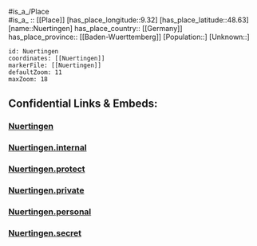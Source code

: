 ﻿---
location: [48.63,9.32] 
mapzoom: [7,12] 
mapmarker: city 
type: City
tags:
- geo/City


SpocWebEntityId: 33004
isDeleted: false
confidential: public

---
#is_a_/Place  
#is_a_ :: [[Place]] 
[has_place_longitude::9.32] 
[has_place_latitude::48.63] 
[name::Nuertingen] 
has_place_country:: [[Germany]]  
has_place_province:: [[Baden-Wuerttemberg]] 
[Population::] 
[Unknown::] 


```leaflet
id: Nuertingen
coordinates: [[Nuertingen]] 
markerFile: [[Nuertingen]] 
defaultZoom: 11 
maxZoom: 18
```


## Confidential Links & Embeds: 

### [Nuertingen](/_public/Earth/Continent/Europe/Europe~Central/Germany/Germany~West/Baden-Wuerttemberg/counties~BW/Esslingen/cities~Esslingen/Nürtingen/City/Nuertingen.md) 

### [Nuertingen.internal](/_internal/Earth/Continent/Europe/Europe~Central/Germany/Germany~West/Baden-Wuerttemberg/counties~BW/Esslingen/cities~Esslingen/Nürtingen/City/Nuertingen.internal.md) 

### [Nuertingen.protect](/_protect/Earth/Continent/Europe/Europe~Central/Germany/Germany~West/Baden-Wuerttemberg/counties~BW/Esslingen/cities~Esslingen/Nürtingen/City/Nuertingen.protect.md) 

### [Nuertingen.private](/_private/Earth/Continent/Europe/Europe~Central/Germany/Germany~West/Baden-Wuerttemberg/counties~BW/Esslingen/cities~Esslingen/Nürtingen/City/Nuertingen.private.md) 

### [Nuertingen.personal](/_personal/Earth/Continent/Europe/Europe~Central/Germany/Germany~West/Baden-Wuerttemberg/counties~BW/Esslingen/cities~Esslingen/Nürtingen/City/Nuertingen.personal.md) 

### [Nuertingen.secret](/_secret/Earth/Continent/Europe/Europe~Central/Germany/Germany~West/Baden-Wuerttemberg/counties~BW/Esslingen/cities~Esslingen/Nürtingen/City/Nuertingen.secret.md) 
